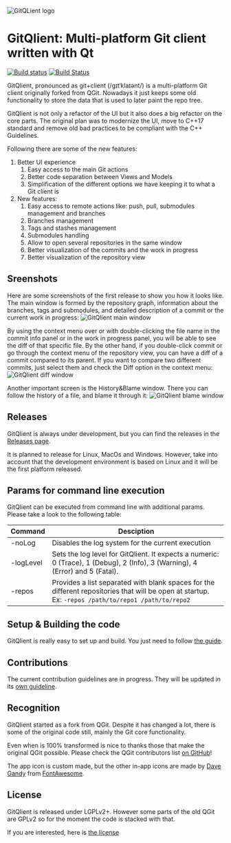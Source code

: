 ![GitQLient logo](https://github.com/francescmm/GitQlient/blob/master/resources/icons/GitQlientLogo96.png "GitQlient")

# GitQlient: Multi-platform Git client written with Qt
[![Build status](https://ci.appveyor.com/api/projects/status/ihw50uwdiim952c0/branch/master?svg=true)](https://ci.appveyor.com/project/francescmm/gitqlient/branch/master)
[![Build Status](https://travis-ci.org/francescmm/GitQlient.svg?branch=master)](https://travis-ci.org/francescmm/GitQlient)

GitQlient, pronounced as git+client (/gɪtˈklaɪənt/) is a multi-platform Git client originally forked from QGit. Nowadays it just keeps some old functionality to store the data that is used to later paint the repo tree.

GitQlient is not only a refactor of the UI but it also does a big refactor on the core parts. The original plan was to modernize the UI, move to C++17 standard and remove old bad practices to be compliant with the C++ Guidelines.

Following there are some of the new features:

1. Better UI experience
    1. Easy access to the main Git actions
    2. Better code separation between Views and Models
    3. Simplification of the different options we have keeping it to what a Git client is
2. New features:
    1. Easy access to remote actions like: push, pull, submodules management and branches
    2. Branches management
    3. Tags and stashes management
    4. Submodules handling
    5. Allow to open several repositories in the same window
    6. Better visualization of the commits and the work in progress
    7. Better visualization of the repository view

## Sreenshots
Here are some screenshots of the first release to show you how it looks like. The main window is formed by the repository graph, information about the branches, tags and submodules, and detailed description of a commit or the current work in progress:
![GitQlient main window](https://www.francescmm.com/wp-content/uploads/2020/02/image.png "GitQlient main window")

By using the context menu over or with double-clicking the file name in the commit info panel or in the work in progress panel, you will be able to see the diff of that specific file. By the other hand, if you double-click commit or go through the context menu of the repository view, you can have a diff of a commit compared to its parent. If you want to compare two different commits, just select them and check the Diff option in the context menu:
![GitQlient diff window](https://www.francescmm.com/wp-content/uploads/2020/02/image-2.png "GitQlient diff window")

Another important screen is the History&Blame window. There you can follow the history of a file, and blame it through it:
![GitQlient blame window](https://www.francescmm.com/wp-content/uploads/2020/02/image-3.png "GitQlient blame window")

## Releases

GitQlient is always under development, but you can find the releases in the [Releases page](https://github.com/francescmm/GitQlient/releases).

It is planned to release for Linux, MacOs and Windows. However, take into account that the development environment is based on Linux and it will be the first platform released.

## Params for command line execution

GitQlient can be executed from command line with additional params. Please take a look to the following table:

| Command  | Desciption  |
|---|---|
| -noLog  | Disables the log system for the current execution  |
| -logLevel | Sets the log level for GitQlient. It expects a numeric: 0 (Trace), 1 (Debug), 2 (Info), 3 (Warning), 4 (Error) and 5 (Fatal). |
| -repos  | Provides a list separated with blank spaces for the different repositories that will be open at startup. <br> Ex: ```-repos /path/to/repo1 /path/to/repo2```  |

## Setup & Building the code

GitQlient is really easy to set up and build. You just need to follow [the guide](https://github.com/francescmm/GitQlient/blob/master/docs/SETUP_BUILD.md).

## Contributions

The current contribution guidelines are in progress. They will be updated in its [own guideline](https://github.com/francescmm/GitQlient/blob/master/docs/CONTRIBUTING.md).

## Recognition

GitQlient started as a fork from QGit. Despite it has changed a lot, there is some of the original code still, mainly the Git core functionality.

Even when is 100% transformed is nice to thanks those that make the original QGit possible. Please check the QGit contributors list [on GitHub](https://github.com/feinstaub/qgit/graphs/contributors)!

The app icon is custom made, but the other in-app icons are made by [Dave Gandy](https://twitter.com/davegandy) from [FontAwesome](https://fontawesome.com/).

## License

GitQlient is released under LGPLv2+. However some parts of the old QGit are GPLv2 so for the moment the code is stacked with that.

If you are interested, here is [the license](https://github.com/francescmm/GitQlient/blob/master/LICENSE)
